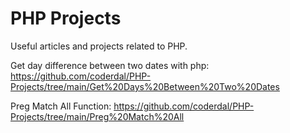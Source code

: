 # PHP Projects
Useful articles and projects related to PHP.


Get day difference between two dates with php:
https://github.com/coderdal/PHP-Projects/tree/main/Get%20Days%20Between%20Two%20Dates

Preg Match All Function:
https://github.com/coderdal/PHP-Projects/tree/main/Preg%20Match%20All

